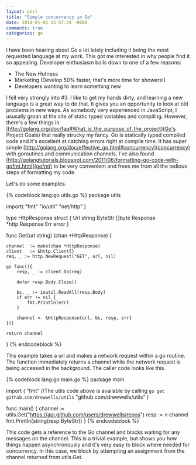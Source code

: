 ```yaml
---
layout: post
title: "Simple concurrency in Go"
date: 2014-01-02 15:57:34 -0600
comments: true
categories: go
---
```


I have been hearing about Go a lot lately including it being the most requested language at my work. This got me interested in why people find it so appealing.  Developer enthusiasm boils down to one of a few reasons:

- The New Hotness
- Marketing (Develop 50% faster, that's more time for showers!)
- Developers wanting to learn something new

I fell very strongly into #3.  I like to get my hands dirty, and learning a new language is a great way to do that.  It gives you an opportunity to look at old problems in new ways.  As somebody very experienced in JavaScript, I ususally groan at the site of static typed variables and compiling.  However, there's a few things in [http://golang.org/doc/faq#What_is_the_purpose_of_the_project](Go's Project Goals) that really strucky my fancy.  Go is statically typed compiled code and it's excellent at catching errors right at compile time.  It has super simple [http://golang.org/doc/effective_go.html#concurrency](concurrency) with goroutines and communication channels.  I've also found [http://golangtutorials.blogspot.com/2011/06/formatting-go-code-with-gofmt.html](gofmt) to be very convenient and frees me from all the tedious steps of formatting my code.

Let's do some examples.

{% codeblock lang:go utils.go %}
package utils

import(
	"fmt"
	"io/util"
	"net/http"
)

type HttpResponse struct {
	Url      string
	ByteStr  []byte
	Response *http.Response
	Err      error
}

func Get(url string) (chan *HttpResponse) {

	channel  := make(chan *HttpResponse)
	client   := &http.Client{}
	req, _ := http.NewRequest("GET", url, nil)

	go func(){
		resp, _ := client.Do(req)
		
		defer resp.Body.Close()

		bs, _ := ioutil.ReadAll(resp.Body)
		if err != nil {
			fmt.Println(err)
		}

		channel <- &HttpResponse{url, bs, resp, err}
	}()

	return channel
}
{% endcodeblock %}

This example takes a url and makes a network request within a go routine.  The function immediately returns a channel while the network request is being accessed in the background.  The caller code looks like this.

{% codeblock lang:go main.go %}
package main

import (
	"fmt"
	//The utils code above is available by calling `go get github.com/drewwells/utils`
	"github.com/drewwells/utils"
)

func main() {
	channel := utils.Get("https://api.github.com/users/drewwells/repos")
	resp := <-channel
	fmt.Println(string(resp.ByteStr))
}
{% endcodeblock %}

This code gets a reference to the Go channel and blocks waiting for any messages on the channel.  This is a trivial example, but shows you how things happen asynchronously and it's very easy to block where needed for concurrency.  In this case, we block by attempting an assignment from the channel returned from utils.Get.